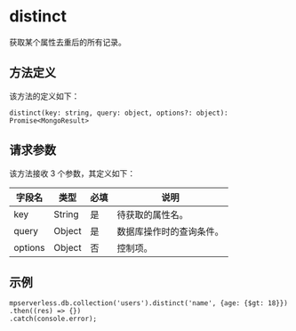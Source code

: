 # distinct

获取某个属性去重后的所有记录。

## 方法定义

该方法的定义如下：

```
distinct(key: string, query: object, options?: object): Promise<MongoResult>
```

## 请求参数

该方法接收 3 个参数，其定义如下：

|字段名|类型|必填|说明|
|---|--|--|--|
|key|String|是|待获取的属性名。|
|query|Object|是|数据库操作时的查询条件。|
|options|Object|否|控制项。|

## 示例

```
mpserverless.db.collection('users').distinct('name', {age: {$gt: 18}})
.then((res) => {})
.catch(console.error);
```

